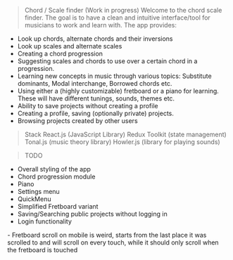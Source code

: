 > Chord / Scale finder (Work in progress)
Welcome to the chord scale finder. 
The goal is to have a clean and intuitive interface/tool for musicians to work and learn with.
The app provides:
- Look up chords, alternate chords and their inversions
- Look up scales and alternate scales
- Creating a chord progression
- Suggesting scales and chords to use over a certain chord in a progression.
- Learning new concepts in music through various topics: Substitute dominants, Modal interchange, Borrowed chords etc. 
- Using either a (highly customizable) fretboard or a piano for learning. 
These will have different tunings, sounds, themes etc.
- Ability to save projects without creating a profile
- Creating a profile, saving (optionally private) projects.
- Browsing projects created by other users

> Stack
React.js (JavaScript Library)
Redux Toolkit (state management)
Tonal.js (music theory library)
Howler.js (library for playing sounds)

> TODO
- Overall styling of the app
- Chord progression module
- Piano
- Settings menu
- QuickMenu
- Simplified Fretboard variant
- Saving/Searching public projects without logging in
- Login functionality

<Bugs>
- Fretboard scroll on mobile is weird, starts from the last place it was scrolled to 
and will scroll on every touch, while it should only scroll when the fretboard is touched






